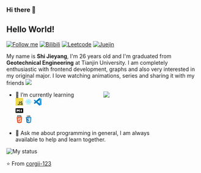 ### Hi there 👋

<!--
**corgii-123/corgii-123** is a ✨ _special_ ✨ repository because its `README.md` (this file) appears on your GitHub profile.

Here are some ideas to get you started:

- 🔭 I’m currently working on ...
- 🌱 I’m currently learning ...
- 👯 I’m looking to collaborate on ...
- 🤔 I’m looking for help with ...
- 💬 Ask me about ...
- 📫 How to reach me: ...
- 😄 Pronouns: ...
- ⚡ Fun fact: ...
-->


## Hello World!

[<img src="https://img.shields.io/github/followers/corgii-123?label=follow&style=social" height="20" title="Follow me" />](https://github.com/corgii-123) 
[![Bilibili](https://img.shields.io/badge/-Bilibili-00A1D6?style=flat&logo=Bilibili&logoColor=white)](https://space.bilibili.com/5718929/)
[![Leetcode](https://img.shields.io/badge/-LeetCode-FFA116?style=flat&labelColor=black&logo=LeetCode&logoColor=white)](https://leetcode-cn.com/u/corgii-123/)
[![Juejin](https://img.shields.io/badge/-掘金-blue?style=flat)](https://juejin.cn/user/439429169157368)

My name is **Shi Jieyang**, I'm 26 years old and I'm graduated from **Geotechnical Engineering** at Tianjin University.
I am completely enthusiastic with frontend development, graphs and also very interested in my original major. I love watching animations, series and sharing it with my friends <img height ="20" src= "https://camo.githubusercontent.com/6ba7b982e69849c28d40e15131d5557cd65455a6/68747470733a2f2f6d656469612e67697068792e636f6d2f6d656469612f4c6e516a7057614f4e386e68723231764e572f67697068792e676966" />

<img align= "right" width= "250" src= "https://media.giphy.com/media/gixQfE7XzZfpe/giphy.gif"/>

- 🌱 I’m currently learning<code> <img height="20" src="https://raw.githubusercontent.com/github/explore/80688e429a7d4ef2fca1e82350fe8e3517d3494d/topics/javascript/javascript.png"></code>
<code><img height="20" src="https://raw.githubusercontent.com/github/explore/80688e429a7d4ef2fca1e82350fe8e3517d3494d/topics/react/react.png"></code>
<code><img height="20" src="https://raw.githubusercontent.com/github/explore/80688e429a7d4ef2fca1e82350fe8e3517d3494d/topics/visual-studio-code/visual-studio-code.png"></code>
<code> <img height = "20" src = "https://raw.githubusercontent.com/github/explore/80688e429a7d4ef2fca1e82350fe8e3517d3494d/topics/markdown/markdown.png"> </code>
<code><img height="20" src="https://raw.githubusercontent.com/github/explore/80688e429a7d4ef2fca1e82350fe8e3517d3494d/topics/html/html.png"></code>
<code><img height="20" src="https://raw.githubusercontent.com/github/explore/80688e429a7d4ef2fca1e82350fe8e3517d3494d/topics/css/css.png"></code>

- 💬 Ask me about programming in general, I am always <br> available to help and learn together.


<img title="My status" heigth="320" width="420" src="https://github-readme-stats.vercel.app/api?username=corgii-123&hide=issues&count_private=true&icon_color=871486&title_color=000000&bg_color=ffffff&show_icons=true)"/>

:star: From [corgii-123](https://github.com/corgii-123)

